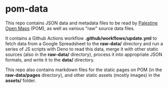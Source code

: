 # pom-data

This repo contains JSON data and metadata files to be read by [Palestine Open Maps](https://palopenmaps.org/) (POM), as well as various "raw" source data files.

It contains a Github Actions workflow **.github/workflows/update.yml** to fetch data from a Google Spreadsheet to the **raw-data/** directory and run a series of JS scripts with Deno to read this data, merge it with other static sources (also in the **raw-data/** directory), process it into appropriate JSON formats, and write it to the **data/** directory.

This repo also contains markdown files for the static pages on POM (in the **raw-data/pages** directory), and other static assets (mostly images) in the **assets/** folder.
